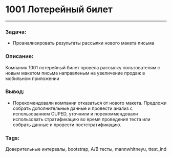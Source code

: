 # 1001 Лотерейный билет
---
### Задача:
- Проанализировать результаты рассылки нового макета письма
### Описание:
Компания 1001 лотерейный билет провела рассылку пользователям с новым макетом письма направленым на увеличение продаж в мобильном приложении

### Вывод:
- Порекомендовали компании отказаться от нового макета. Предложи собрать дополнительные данные и провести анализ с использованием CUPED, уточнили и порекоммендовали использовать стратификацию во время проведения теста или собрать данные и провести постстратификацию.
### Tags:
Доверительные интервалы, bootstrap, A/B тесты, mannwhitneyu, ttest_ind

